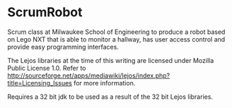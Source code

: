 ScrumRobot
==========

Scrum class at Milwaukee School of Engineering to produce a robot based on Lego NXT that is able to monitor a hallway, has user access control and provide easy programming interfaces.

The Lejos libraries at the time of this writing are licensed under Mozilla Public License 1.0. Refer to http://sourceforge.net/apps/mediawiki/lejos/index.php?title=Licensing_Issues for more information.

Requires a 32 bit jdk to be used as a result of the 32 bit Lejos libraries.
